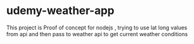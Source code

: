 # udemy-weather-app

This project is Proof of concept for nodejs , trying to use lat long values from api and then pass to weather api to get current weather conditions
